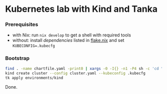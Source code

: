 # Kubernetes lab with Kind and Tanka

### Prerequisites

* with Nix: run `nix develop` to get a shell with required tools
* without: install *dependencies* listed in [flake.nix](flake.nix) and set `KUBECONFIG=.kubecfg`

### Bootstrap

```sh
find . -name chartfile.yaml -print0 | xargs -0 -I{} -n1 -P4 sh -c 'cd "$(dirname {})"; tk tool charts vendor' # Vendor required helm charts
kind create cluster --config cluster.yaml --kubeconfig .kubecfg                                               # Create local cluster
tk apply environments/kind                                                                                    # Create resources in cluster
```

Done.
